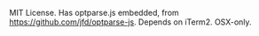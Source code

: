 MIT License. Has optparse.js embedded, from https://github.com/jfd/optparse-js. Depends on iTerm2. OSX-only.
